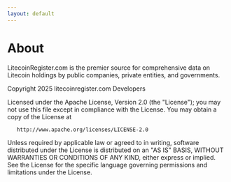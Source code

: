 ```yaml
---
layout: default
---
```


# About

LitecoinRegister.com is the premier source for comprehensive data on Litecoin holdings by public companies, private entities, and governments. 

   Copyright 2025 litecoinregister.com Developers

   Licensed under the Apache License, Version 2.0 (the "License");
   you may not use this file except in compliance with the License.
   You may obtain a copy of the License at

       http://www.apache.org/licenses/LICENSE-2.0

   Unless required by applicable law or agreed to in writing, software
   distributed under the License is distributed on an "AS IS" BASIS,
   WITHOUT WARRANTIES OR CONDITIONS OF ANY KIND, either express or implied.
   See the License for the specific language governing permissions and
   limitations under the License.

<!--<p>Our data has been featured in articles by Investopedia, River, Investing News, Seeking Alpha, CriptoNoticias, Blocktrainer, CCN, CoinDesk, Yahoo Finance, BizNews, The Street, RBC, Bitcoin Magazine, and The New York Times.</p> -->
